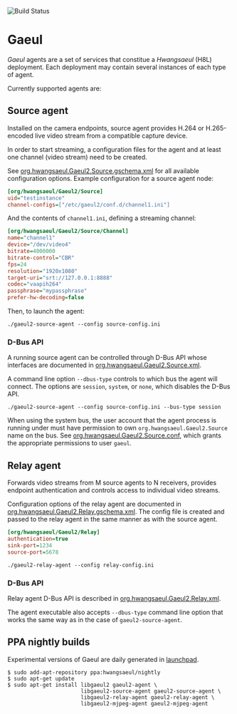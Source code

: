 ![Build Status](https://github.com/hwangsaeul/gaeul/workflows/CI/badge.svg?branch=master)

# Gaeul
*Gaeul* agents are a set of services that constitue a *Hwangsaeul* (H8L)
deployment. Each deployment may contain several instances of each type of agent.

Currently supported agents are:

## Source agent

Installed on the camera endpoints, source agent provides H.264 or H.265-encoded
live video stream from a compatible capture device.

In order to start streaming, a configuration files for the agent and at least
one channel (video stream) need to be created.

See [org.hwangsaeul.Gaeul2.Source.gschema.xml](gaeul/source/org.hwangsaeul.Gaeul2.Source.gschema.xml)
for all available configuration options. Example configuration for a source
agent node:

```ini
[org/hwangsaeul/Gaeul2/Source]
uid="testinstance"
channel-configs=["/etc/gaeul2/conf.d/channel1.ini"]
```

And the contents of `channel1.ini`, defining a streaming channel:

```ini
[org/hwangsaeul/Gaeul2/Source/Channel]
name="channel1"
device="/dev/video4"
bitrate=4000000
bitrate-control="CBR"
fps=24
resolution="1920x1080"
target-uri="srt://127.0.0.1:8888"
codec="vaapih264"
passphrase="mypassphrase"
prefer-hw-decoding=false
```

Then, to launch the agent:

```console
./gaeul2-source-agent --config source-config.ini
```

### D-Bus API

A running source agent can be controlled through D-Bus API whose interfaces are
documented in [org.hwangsaeul.Gaeul2.Source.xml](gaeul/source/org.hwangsaeul.Gaeul2.Source.xml).

A command line option `--dbus-type` controls to which bus the agent will connect.
The options are `session`, `system`, or `none`, which disables the D-Bus API.

```console
./gaeul2-source-agent --config source-config.ini --bus-type session
```

When using the system bus, the user account that the agent process is running
under must have permission to own `org.hwangsaeul.Gaeul2.Source` name on the
bus. See [org.hwangsaeul.Gaeul2.Source.conf](gaeul/source/org.hwangsaeul.Gaeul2.Source.conf),
which grants the appropriate permissions to user `gaeul`.

## Relay agent

Forwards video streams from M source agents to N receivers, provides
endpoint authentication and controls access to individual video streams.

Configuration options of the relay agent are documented in [org.hwangsaeul.Gaeul2.Relay.gschema.xml](gaeul/relay/org.hwangsaeul.Gaeul2.Source.gschema.xml).
The config file is created and passed to the relay agent in the same manner as
with the source agent.

```ini
[org/hwangsaeul/Gaeul2/Relay]
authentication=true
sink-port=1234
source-port=5678
```

```console
./gaeul2-relay-agent --config relay-config.ini
```

### D-Bus API

Relay agent D-Bus API is described in [org.hwangsaeul.Gaeul2.Relay.xml](gaeul/source/org.hwangsaeul.Gaeul2.Relay.xml).

The agent executable also accepts `--dbus-type` command line option that works
the same way as in the case of `gaeul2-source-agent`.

## PPA nightly builds

Experimental versions of Gaeul are daily generated in [launchpad](https://launchpad.net/~hwangsaeul/+archive/ubuntu/nightly).

```console
$ sudo add-apt-repository ppa:hwangsaeul/nightly
$ sudo apt-get update
$ sudo apt-get install libgaeul2 gaeul2-agent \
                       libgaeul2-source-agent gaeul2-source-agent \
                       libgaeul2-relay-agent gaeul2-relay-agent \
                       libgaeul2-mjpeg-agent gaeul2-mjpeg-agent
```
